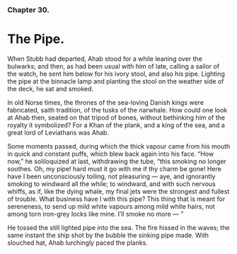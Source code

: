 ### Chapter 30.

# The Pipe.

When Stubb had departed, Ahab stood for a while leaning over the bulwarks; and
then, as had been usual with him of late, calling a sailor of the watch, he
sent him below for his ivory stool, and also his pipe. Lighting the pipe at
the binnacle lamp and planting the stool on the weather side of the deck, he
sat and smoked.

In old Norse times, the thrones of the sea-loving Danish kings were fabricated,
saith tradition, of the tusks of the narwhale. How could one look at Ahab then,
seated on that tripod of bones, without bethinking him of the royalty it
symbolized? For a Khan of the plank, and a king of the sea, and a great lord of
Leviathans was Ahab.

Some moments passed, during which the thick vapour came from his mouth in quick
and constant puffs, which blew back again into his face. “How now,” he
soliloquized at last, withdrawing the tube, “this smoking no longer soothes.
Oh, my pipe! hard must it go with me if thy charm be gone! Here have I been
unconsciously toiling, not pleasuring — aye, and ignorantly smoking to windward
all the while; to windward, and with such nervous whiffs, as if, like the dying
whale, my final jets were the strongest and fullest of trouble. What business
have I with this pipe? This thing that is meant for sereneness, to send up
mild white vapours among mild white hairs, not among torn iron-grey locks like
mine. I’ll smoke no more — ”

He tossed the still lighted pipe into the sea. The fire hissed in the waves;
the same instant the ship shot by the bubble the sinking pipe made. With
slouched hat, Ahab lurchingly paced the planks.
